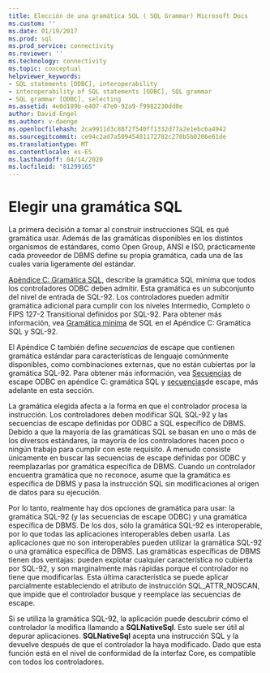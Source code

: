 ```yaml
---
title: Elección de una gramática SQL ( SQL Grammar) Microsoft Docs
ms.custom: ''
ms.date: 01/19/2017
ms.prod: sql
ms.prod_service: connectivity
ms.reviewer: ''
ms.technology: connectivity
ms.topic: conceptual
helpviewer_keywords:
- SQL statements [ODBC], interoperability
- interoperability of SQL statements [ODBC], SQL grammar
- SQL grammar [ODBC], selecting
ms.assetid: 4e0d189b-e407-47e0-92a9-f9982230dd0e
author: David-Engel
ms.author: v-daenge
ms.openlocfilehash: 2ca9911d3c88f2f540ff1332d77a2e1ebc6a4942
ms.sourcegitcommit: ce94c2ad7a50945481172782c270b5b0206e61de
ms.translationtype: MT
ms.contentlocale: es-ES
ms.lasthandoff: 04/14/2020
ms.locfileid: "81299165"
---
```

# <a name="choosing-an-sql-grammar"></a>Elegir una gramática SQL
La primera decisión a tomar al construir instrucciones SQL es qué gramática usar. Además de las gramáticas disponibles en los distintos organismos de estándares, como Open Group, ANSI e ISO, prácticamente cada proveedor de DBMS define su propia gramática, cada una de las cuales varía ligeramente del estándar.  
  
 [Apéndice C: Gramática SQL](../../../odbc/reference/appendixes/appendix-c-sql-grammar.md), describe la gramática SQL mínima que todos los controladores ODBC deben admitir. Esta gramática es un subconjunto del nivel de entrada de SQL-92. Los controladores pueden admitir gramática adicional para cumplir con los niveles Intermedio, Completo o FIPS 127-2 Transitional definidos por SQL-92. Para obtener más información, vea [Gramática mínima](../../../odbc/reference/appendixes/sql-minimum-grammar.md) de SQL en el Apéndice C: Gramática SQL y SQL-92.  
  
 El Apéndice C también define *secuencias* de escape que contienen gramática estándar para características de lenguaje comúnmente disponibles, como combinaciones externas, que no están cubiertas por la gramática SQL-92. Para obtener más información, vea [Secuencias](../../../odbc/reference/appendixes/odbc-escape-sequences.md) de escape ODBC en apéndice C: gramática SQL y [secuencias](../../../odbc/reference/develop-app/escape-sequences.md)de escape, más adelante en esta sección.  
  
 La gramática elegida afecta a la forma en que el controlador procesa la instrucción. Los controladores deben modificar SQL SQL-92 y las secuencias de escape definidas por ODBC a SQL específico de DBMS. Debido a que la mayoría de las gramáticas SQL se basan en uno o más de los diversos estándares, la mayoría de los controladores hacen poco o ningún trabajo para cumplir con este requisito. A menudo consiste únicamente en buscar las secuencias de escape definidas por ODBC y reemplazarlas por gramática específica de DBMS. Cuando un controlador encuentra gramática que no reconoce, asume que la gramática es específica de DBMS y pasa la instrucción SQL sin modificaciones al origen de datos para su ejecución.  
  
 Por lo tanto, realmente hay dos opciones de gramática para usar: la gramática SQL-92 (y las secuencias de escape ODBC) y una gramática específica de DBMS. De los dos, sólo la gramática SQL-92 es interoperable, por lo que todas las aplicaciones interoperables deben usarla. Las aplicaciones que no son interoperables pueden utilizar la gramática SQL-92 o una gramática específica de DBMS. Las gramáticas específicas de DBMS tienen dos ventajas: pueden explotar cualquier característica no cubierta por SQL-92, y son marginalmente más rápidas porque el controlador no tiene que modificarlas. Esta última característica se puede aplicar parcialmente estableciendo el atributo de instrucción SQL_ATTR_NOSCAN, que impide que el controlador busque y reemplace las secuencias de escape.  
  
 Si se utiliza la gramática SQL-92, la aplicación puede descubrir cómo el controlador la modifica llamando a **SQLNativeSql**. Esto suele ser útil al depurar aplicaciones. **SQLNativeSql** acepta una instrucción SQL y la devuelve después de que el controlador la haya modificado. Dado que esta función está en el nivel de conformidad de la interfaz Core, es compatible con todos los controladores.

